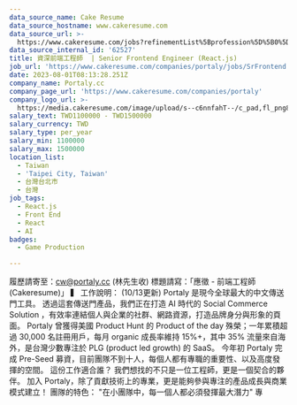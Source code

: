 ```yaml
---
data_source_name: Cake Resume
data_source_hostname: www.cakeresume.com
data_source_url: >-
  https://www.cakeresume.com/jobs?refinementList%5Bprofession%5D%5B0%5D=game-production&range%5Bsalary_range%5D%5Bmin%5D=100000
data_source_internal_id: '62527'
title: 資深前端工程師  | Senior Frontend Engineer (React.js)
job_url: 'https://www.cakeresume.com/companies/portaly/jobs/SrFrontend'
date: 2023-08-01T08:13:28.251Z
company_name: Portaly.cc
company_page_url: 'https://www.cakeresume.com/companies/portaly'
company_logo_url: >-
  https://media.cakeresume.com/image/upload/s--c6nnfahT--/c_pad,fl_png8,h_200,w_200/v1690017563/xlzdjh17z3l6miknndg4.png
salary_text: TWD1100000 - TWD1500000
salary_currency: TWD
salary_type: per_year
salary_min: 1100000
salary_max: 1500000
location_list:
  - Taiwan
  - 'Taipei City, Taiwan'
  - 台灣台北市
  - 台灣
job_tags:
  - React.js
  - Front End
  - React
  - AI
badges:
  - Game Production

---
```


履歷請寄至：cw@portaly.cc (林先生收) 標題請寫：「應徵 - 前端工程師 (Cakeresume)」 ▍ 工作說明： (10/13更新) Portaly 是現今全球最大的中文傳送門工具。 透過這套傳送門產品，我們正在打造 AI 時代的 Social Commerce Solution ，有效率連結個人與企業的社群、網路資源，打造品牌身分與形象的頁面。 Portaly 曾獲得美國 Product Hunt 的 Product of the day 殊榮；一年累積超過 30,000 名註冊用戶，每月 organic 成長率維持 15%+，其中 35% 流量來自海外，是台灣少數專注於 PLG (product led growth) 的 SaaS。 今年初 Portaly 完成 Pre-Seed 募資，目前團隊不到十人，每個人都有專職的重要性、以及高度發揮的空間。 這份工作適合誰？ 我們想找的不只是一位工程師，更是一個契合的夥伴。 加入 Portaly，除了貢獻技術上的專業，更是能夠參與專注的產品成長與商業模式建立！ 團隊的特色： "在小團隊中，每一個人都必須發揮最大潛力" 專